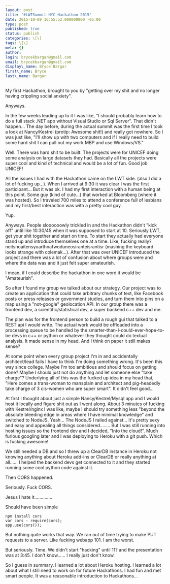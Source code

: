 ```yaml
---
layout: post
title: "#LWTSummit NYC Hackathon 2015"
date: 2015-10-09 16:55:52.000000000 -05:00
type: post
published: true
status: publish
categories: \[\]
tags: \[\]
meta: {}
author:
login: brycekbargar@gmail.com
email: brycekbargar@gmail.com
display\_name: Bryce Bargar
first\_name: Bryce
last\_name: Bargar
---
```


My first Hackathon, brought to you by "getting over my shit and no longer having crippling social anxiety".

Anyways.

In the few weeks leading up to it I was like, "I should probably learn how to do a full stack .NET app without Visual Studio or Sql Server". That didn't happen... The day before, during the actual summit was the first time I took a look at Nancy/Kestrel (protip: Awesome shit!) and really got nowhere. So I was just like, "I'll show up with two computers and if I really need to build some hard shit I can pull out my work MBP and use Windows/VS."

Well. There was hard shit to be built. The projects were for UNICEF doing some analysis on large datasets they had. Basically all the projects were super cool and kind of technical and would be a lot of fun. Good job UNICEF!

All the issues I had with the Hackathon came on the LWT side. (also I did a lot of fucking up...). When I arrived at 9:30 it was clear I was the first participant... But it was ok. I had my first interaction with a human being at this point. Some guy (kind of cute...) that worked at Bloomberg (where it was hosted). So I traveled 700 miles to attend a conference full of lesbians and my first/best interaction was with a pretty cool guy.

Yup.

Anyways. People sloooooowly trickled in and the Hackathon didn't "kick off" until like 10:30/45 when it was supposed to start at 10\. Seriously LWT, get your shit together and start on time. To start they actually had everyone stand up and introduce themselves one at a time. Like, fucking really? neitsnoaitensyuarthnafwoduneosiranteisrantisr (mashing the keyboard looks strange with colemak...). After that was over UNICEF introduced the project and there was a lot of confusion about where groups were and where the data was and it just felt super amateurish.

I mean, if I could describe the hackathon in one word it would be "Amateurish".

So after I found my group we talked about our strategy. Our project was to create an application that could take arbitrary chunks of text, like Facebook posts or press releases or government studies, and turn them into pins on a map using a "not-google" geolocation API. In our group there was a frontend dev, a scientific/statistical dev, a super backend c++ dev and me.

The plan was for the frontend person to build a rough gui that talked to a REST api I would write. The actual work would be offloaded into a processing queue to be handled by the smarter-than-I-could-ever-hope-to-be devs in c++ or python or whatever they thought could do textual analysis. It made sense in my head. And I think on paper it still makes sense?

At some point when every group project I'm in and accidentally architect/lead fails I have to think I'm doing something wrong. It's been this way since college. Maybe I'm too ambitious and should focus on getting done? Maybe I should just not do anything and let someone else "take charge"? Underlying all of this was the fucked up idea in my head that, "Here comes a trans-woman to mansplain and architect and pig-headedly take charge of 3 cis-women who are super smart". It didn't feel good...

At first I thought about just a simple Nancy/Kestrel/Mysql app and I would host it locally and figure shit out as I went along. About 3 minutes of fucking with Kestrel/nginx I was like, maybe I should try something less "beyond the absolute bleeding edge in areas where I have minimal knowledge" and switched to NodeJS. Yeah... The NodeJS I railed against... It's pretty sexy and easy and appealing all things considered........ But I was still running into hosting issues so the frontend dev and I decided, "Into the cloud!". Much furious googling later and I was deploying to Heroku with a git push. Which is fucking awesome!

We still needed a DB and so I threw up a ClearDB instance in Heroku not knowing anything about Heroku add-ins or ClearDB or really anything at all...... I helped the backend devs get connected to it and they started running some cool python code against it.

Then CORS happened.

Seriously. Fuck CORS.

Jesus I hate it..............

Should have been simple

`npm install cors`   
`var cors - require(cors);`   
`app.use(cors());` 

But nothing quite works that way. We ran out of time trying to make PUT requests to a server. Like fucking webapp 101\. I am the worst.

But seriously. Time. We didn't start "hacking" until 11? and the presentation was at 3:45\. I don't know...... I really just don't know.

So I guess in summary. I learned a lot about Heroku hosting. I learned a lot about what I still need to work on for future Hackathons. I had fun and met smart people. It was a reasonable introduction to Hackathons...
